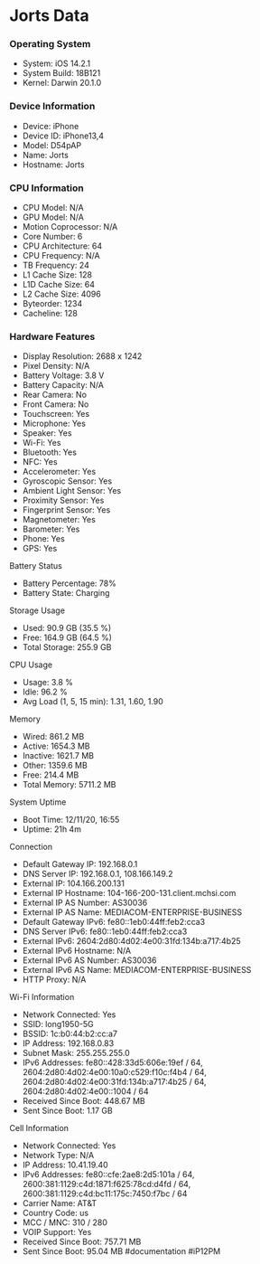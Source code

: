 # Jorts Data
### Operating System
- System: iOS 14.2.1
- System Build: 18B121
- Kernel: Darwin 20.1.0

### Device Information
- Device: iPhone
- Device ID: iPhone13,4
- Model: D54pAP
- Name: Jorts
- Hostname: Jorts

### CPU Information
- CPU Model: N/A
- GPU Model: N/A
- Motion Coprocessor: N/A
- Core Number: 6
- CPU Architecture: 64
- CPU Frequency: N/A
- TB Frequency: 24
- L1 Cache Size: 128
- L1D Cache Size: 64
- L2 Cache Size: 4096
- Byteorder: 1234
- Cacheline: 128

### Hardware Features
- Display Resolution: 2688 x 1242
- Pixel Density: N/A
- Battery Voltage: 3.8 V
- Battery Capacity: N/A
- Rear Camera: No
- Front Camera: No
- Touchscreen: Yes
- Microphone: Yes
- Speaker: Yes
- Wi-Fi: Yes
- Bluetooth: Yes
- NFC: Yes
- Accelerometer: Yes
- Gyroscopic Sensor: Yes
- Ambient Light Sensor: Yes
- Proximity Sensor: Yes
- Fingerprint Sensor: Yes
- Magnetometer: Yes
- Barometer: Yes
- Phone: Yes
- GPS: Yes

Battery Status
- Battery Percentage: 78%
- Battery State: Charging

Storage Usage
- Used: 90.9 GB (35.5 %)
- Free: 164.9 GB (64.5 %)
- Total Storage: 255.9 GB

CPU Usage
- Usage: 3.8 %
- Idle: 96.2 %
- Avg Load (1, 5, 15 min): 1.31, 1.60, 1.90

Memory
- Wired: 861.2 MB
- Active: 1654.3 MB
- Inactive: 1621.7 MB
- Other: 1359.6 MB
- Free: 214.4 MB
- Total Memory: 5711.2 MB

System Uptime
- Boot Time: 12/11/20, 16:55
- Uptime: 21h 4m

Connection
- Default Gateway IP: 192.168.0.1
- DNS Server IP: 192.168.0.1, 108.166.149.2
- External IP: 104.166.200.131
- External IP Hostname: 104-166-200-131.client.mchsi.com
- External IP  AS Number: AS30036
- External IP  AS Name: MEDIACOM-ENTERPRISE-BUSINESS
- Default Gateway IPv6: fe80::1eb0:44ff:feb2:cca3
- DNS Server IPv6: fe80::1eb0:44ff:feb2:cca3
- External IPv6: 2604:2d80:4d02:4e00:31fd:134b:a717:4b25
- External IPv6 Hostname: N/A
- External IPv6  AS Number: AS30036
- External IPv6  AS Name: MEDIACOM-ENTERPRISE-BUSINESS
- HTTP Proxy: N/A

Wi-Fi Information
- Network Connected: Yes
- SSID: long1950-5G
- BSSID: 1c:b0:44:b2:cc:a7
- IP Address: 192.168.0.83
- Subnet Mask: 255.255.255.0
- IPv6 Addresses: fe80::428:33d5:606e:19ef / 64, 2604:2d80:4d02:4e00:10a0:c529:f10c:f4b4 / 64, 2604:2d80:4d02:4e00:31fd:134b:a717:4b25 / 64, 2604:2d80:4d02:4e00::1004 / 64
- Received Since Boot: 448.67 MB
- Sent Since Boot: 1.17 GB

Cell Information
- Network Connected: Yes
- Network Type: N/A
- IP Address: 10.41.19.40
- IPv6 Addresses: fe80::cfe:2ae8:2d5:101a / 64, 2600:381:1129:c4d:1871:f625:78cd:d4fd / 64, 2600:381:1129:c4d:bc11:175c:7450:f7bc / 64
- Carrier Name: AT&T
- Country Code: us
- MCC / MNC: 310 / 280
- VOIP Support: Yes
- Received Since Boot: 757.71 MB
- Sent Since Boot: 95.04 MB
#documentation
#iP12PM